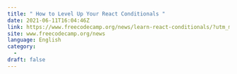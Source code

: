 ```yaml
---
title: " How to Level Up Your React Conditionals "
date: 2021-06-11T16:04:46Z
link: https://www.freecodecamp.org/news/learn-react-conditionals/?utm_medium=RSS&utm_source=news.12bit.vn
site: www.freecodecamp.org/news
language: English
category:
  -   
draft: false
---
```

